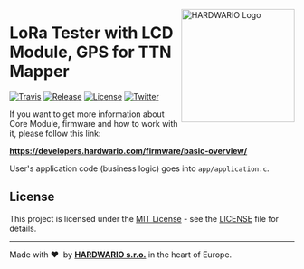 <a href="https://www.hardwario.com/"><img src="https://www.hardwario.com/ci/assets/hw-logo.svg" width="200" alt="HARDWARIO Logo" align="right"></a>

# LoRa Tester with LCD Module, GPS for TTN Mapper

[![Travis](https://img.shields.io/travis/bigclownprojects/bcf-lora-tester-lcd-gps-ttnmapper/master.svg)](https://travis-ci.org/bigclownprojects/bcf-lora-tester-lcd-gps-ttnmapper)
[![Release](https://img.shields.io/github/release/bigclownprojects/bcf-lora-tester-lcd-gps-ttnmapper.svg)](https://github.com/bigclownprojects/bcf-lora-tester-lcd-gps-ttnmapper/releases)
[![License](https://img.shields.io/github/license/bigclownprojects/bcf-lora-tester-lcd-gps-ttnmapper.svg)](https://github.com/bigclownprojects/bcf-lora-tester-lcd-gps-ttnmapper/blob/master/LICENSE)
[![Twitter](https://img.shields.io/twitter/follow/hardwario_en.svg?style=social&label=Follow)](https://twitter.com/hardwario_en)

If you want to get more information about Core Module, firmware and how to work with it, please follow this link:

**https://developers.hardwario.com/firmware/basic-overview/**

User's application code (business logic) goes into `app/application.c`.

## License

This project is licensed under the [MIT License](https://opensource.org/licenses/MIT/) - see the [LICENSE](LICENSE) file for details.

---

Made with &#x2764;&nbsp; by [**HARDWARIO s.r.o.**](https://www.hardwario.com/) in the heart of Europe.
